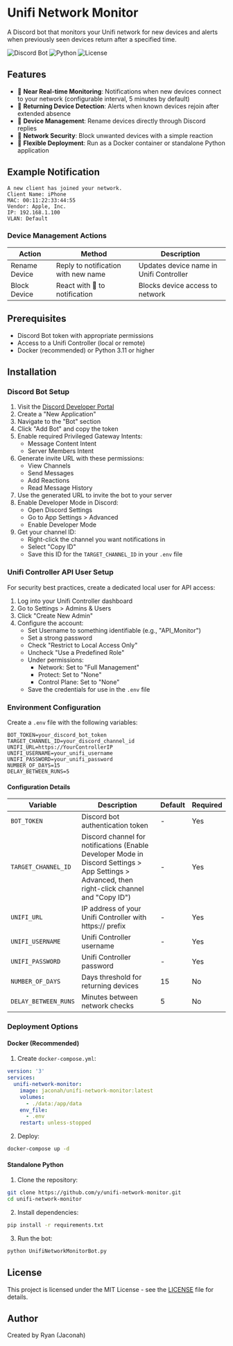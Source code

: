 # Unifi Network Monitor

A Discord bot that monitors your Unifi network for new devices and alerts when previously seen devices return after a specified time.

![Discord Bot](https://img.shields.io/badge/discord-bot-blue)
![Python](https://img.shields.io/badge/python-3.11+-blue)
![License](https://img.shields.io/badge/license-MIT-green)

## Features

- 🔔 **Near Real-time Monitoring**: Notifications when new devices connect to your network (configurable interval, 5 minutes by default)
- 🔄 **Returning Device Detection**: Alerts when known devices rejoin after extended absence
- 📝 **Device Management**: Rename devices directly through Discord replies
- 🚫 **Network Security**: Block unwanted devices with a simple reaction
- 🐳 **Flexible Deployment**: Run as a Docker container or standalone Python application

## Example Notification

```
A new client has joined your network.
Client Name: iPhone
MAC: 00:11:22:33:44:55
Vendor: Apple, Inc.
IP: 192.168.1.100
VLAN: Default
```

### Device Management Actions

| Action | Method | Description |
|--------|--------|-------------|
| Rename Device | Reply to notification with new name | Updates device name in Unifi Controller |
| Block Device | React with 🛑 to notification | Blocks device access to network |

## Prerequisites

- Discord Bot token with appropriate permissions
- Access to a Unifi Controller (local or remote)
- Docker (recommended) or Python 3.11 or higher

## Installation

### Discord Bot Setup

1. Visit the [Discord Developer Portal](https://discord.com/developers/applications)
2. Create a "New Application"
3. Navigate to the "Bot" section
4. Click "Add Bot" and copy the token
5. Enable required Privileged Gateway Intents:
   - Message Content Intent
   - Server Members Intent
6. Generate invite URL with these permissions:
   - View Channels
   - Send Messages
   - Add Reactions
   - Read Message History
7. Use the generated URL to invite the bot to your server
8. Enable Developer Mode in Discord:
   - Open Discord Settings
   - Go to App Settings > Advanced
   - Enable Developer Mode
9. Get your channel ID:
   - Right-click the channel you want notifications in
   - Select "Copy ID"
   - Save this ID for the `TARGET_CHANNEL_ID` in your `.env` file

### Unifi Controller API User Setup

For security best practices, create a dedicated local user for API access:

1. Log into your Unifi Controller dashboard
2. Go to Settings > Admins & Users
3. Click "Create New Admin"
4. Configure the account:
   - Set Username to something identifiable (e.g., "API_Monitor")
   - Set a strong password
   - Check "Restrict to Local Access Only"
   - Uncheck "Use a Predefined Role"
   - Under permissions:
     - Network: Set to "Full Management"
     - Protect: Set to "None"
     - Control Plane: Set to "None"
   - Save the credentials for use in the `.env` file

### Environment Configuration

Create a `.env` file with the following variables:

```env
BOT_TOKEN=your_discord_bot_token
TARGET_CHANNEL_ID=your_discord_channel_id
UNIFI_URL=https://YourControllerIP
UNIFI_USERNAME=your_unifi_username
UNIFI_PASSWORD=your_unifi_password
NUMBER_OF_DAYS=15
DELAY_BETWEEN_RUNS=5
```

#### Configuration Details

| Variable | Description | Default | Required |
|----------|-------------|---------|----------|
| `BOT_TOKEN` | Discord bot authentication token | - | Yes |
| `TARGET_CHANNEL_ID` | Discord channel for notifications (Enable Developer Mode in Discord Settings > App Settings > Advanced, then right-click channel and "Copy ID") | - | Yes |
| `UNIFI_URL` | IP address of your Unifi Controller with https:// prefix | - | Yes |
| `UNIFI_USERNAME` | Unifi Controller username | - | Yes |
| `UNIFI_PASSWORD` | Unifi Controller password | - | Yes |
| `NUMBER_OF_DAYS` | Days threshold for returning devices | 15 | No |
| `DELAY_BETWEEN_RUNS` | Minutes between network checks | 5 | No |

### Deployment Options

#### Docker (Recommended)

1. Create `docker-compose.yml`:
```yaml
version: '3'
services:
  unifi-network-monitor:
    image: jaconah/unifi-network-monitor:latest
    volumes:
      - ./data:/app/data
    env_file:
      - .env
    restart: unless-stopped
```

2. Deploy:
```bash
docker-compose up -d
```

#### Standalone Python

1. Clone the repository:
```bash
git clone https://github.com/y/unifi-network-monitor.git
cd unifi-network-monitor
```

2. Install dependencies:
```bash
pip install -r requirements.txt
```

3. Run the bot:
```bash
python UnifiNetworkMonitorBot.py
```

## License

This project is licensed under the MIT License - see the [LICENSE](LICENSE) file for details.

## Author

Created by Ryan (Jaconah)
